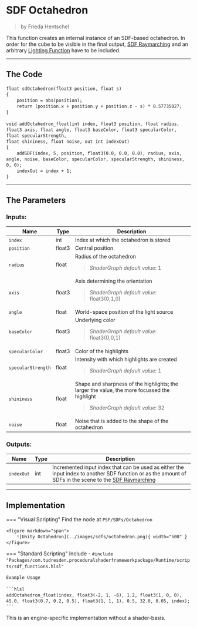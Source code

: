 <div class="container">
    <h1 class="main-heading">SDF Octahedron</h1>
    <blockquote class="author">by Frieda Hentschel</blockquote>
</div>

This function creates an internal instance of an SDF-based octahedron. In order for the cube to be visible in the final output, [SDF Raymarching](raymarching.md) and an arbitrary [Lighting Function](../lighting/generalInformation.md) have to be included. 

---

## The Code

``` hlsl
float sdOctahedron(float3 position, float s)
{
    position = abs(position);
    return (position.x + position.y + position.z - s) * 0.57735027;
}

void addOctahedron_float(int index, float3 position, float radius, float3 axis, float angle, float3 baseColor, float3 specularColor, float specularStrength,
float shininess, float noise, out int indexOut)
{
    addSDF(index, 5, position, float3(0.0, 0.0, 0.0), radius, axis, angle, noise, baseColor, specularColor, specularStrength, shininess, 0, 0);
    indexOut = index + 1;
}
```

---

## The Parameters

### Inputs:
| Name            | Type     | Description |
|-----------------|----------|-------------|
| `index`  <img width=50/>  | int   | Index at which the octahedron is stored  |
| `position`        | float3   | Central position |
| `radius`        | float   | Radius of the octahedron <br> <blockquote>*ShaderGraph default value*: 1</blockquote>|
| `axis`            | float3   | Axis determining the orientation <br> <blockquote>*ShaderGraph default value*: float3(0,1,0)</blockquote>|
| `angle` | float   | World-space position of the light source |
| `baseColor`  | float3   | Underlying color <br> <blockquote>*ShaderGraph default value*: float3(0,0,1)</blockquote>|
| `specularColor`        | float3   | Color of the highlights |
| `specularStrength`            | float   | Intensity with which highlights are created <br> <blockquote>*ShaderGraph default value*: 1</blockquote> |
| `shininess` | float   | Shape and sharpness of the highlights; the larger the value, the more focussed the highlight  <br> <blockquote>*ShaderGraph default value*: 32</blockquote>|
| `noise` | float   | Noise that is added to the shape of the octahedron |

### Outputs:
| Name            | Type     | Description |
|-----------------|----------|-------------|
| `indexOut`  | int   | Incremented input index that can be used as either the input index to another SDF function or as the amount of SDFs in the scene to the [SDF Raymarching](raymarching.md) |

---

## Implementation

=== "Visual Scripting"
    Find the node at `PSF/SDFs/Octahedron`

    <figure markdown="span">
        ![Unity Octahedron](../images/sdfs/octahedron.png){ width="500" }
    </figure>

=== "Standard Scripting"
    Include - ```#include "Packages/com.tudresden.proceduralshaderframeworkpackage/Runtime/scripts/sdf_functions.hlsl"```

    Example Usage

    ```hlsl
    addOctahedron_float(index, float3(-2, 1, -6), 1.2, float3(1, 0, 0), 45.0, float3(0.7, 0.2, 0.5), float3(1, 1, 1), 0.5, 32.0, 0.05, index);
    ```

This is an engine-specific implementation without a shader-basis.